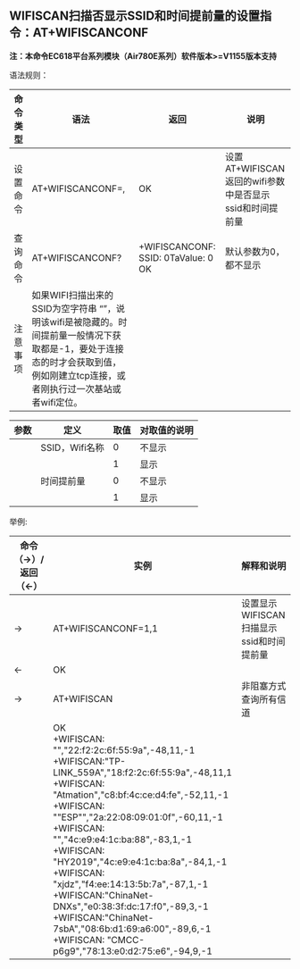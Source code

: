 ## WIFISCAN扫描否显示SSID和时间提前量的设置指令：AT+WIFISCANCONF

**注：本命令EC618平台系列模块（Air780E系列）软件版本>=V1155版本支持**

语法规则：

| 命令类型 | 语法                                                         | 返回                                     | 说明                                                     |
| -------- | ------------------------------------------------------------ | ---------------------------------------- | -------------------------------------------------------- |
| 设置命令 | AT+WIFISCANCONF=<SSID>,<Time Advance>                        | OK                                       | 设置AT+WIFISCAN 返回的wifi参数中是否显示ssid和时间提前量 |
| 查询命令 | AT+WIFISCANCONF?                                             | +WIFISCANCONF:  SSID: 0TaValue: 0 <br>OK | 默认参数为0，都不显示                                    |
| 注意事项 | 如果WIFI扫描出来的SSID为空字符串 “”，说明该wifi是被隐藏的。时间提前量一般情况下获取都是-1，要处于连接态的时才会获取到值，例如刚建立tcp连接，或者刚执行过一次基站或者wifi定位。 |                                          |                                                          |

 

| 参数           | 定义           | 取值 | 对取值的说明 |
| -------------- | -------------- | ---- | ------------ |
| <SSID>         | SSID，Wifi名称 | 0    | 不显示       |
|                |                | 1    | 显示         |
| <Time Advance> | 时间提前量     | 0    | 不显示       |
|                |                | 1    | 显示         |

举例:

| 命令（→）/返回（←） | 实例                                                         | 解释和说明                               |
| ------------------- | ------------------------------------------------------------ | ---------------------------------------- |
| →                   | AT+WIFISCANCONF=1,1                                          | 设置显示WIFISCAN扫描显示ssid和时间提前量 |
| ←                   | OK                                                           |                                          |
| →                   | AT+WIFISCAN                                                  | 非阻塞方式查询所有信道                   |
|                     | OK <br>+WIFISCAN: "","22:f2:2c:6f:55:9a",-48,11,-1 <br>+WIFISCAN:"TP-LINK_559A","18:f2:2c:6f:55:9a",-48,11,1<br> +WIFISCAN: "Atmation","c8:bf:4c:ce:d4:fe",-52,11,-1<br> +WIFISCAN: ""ESP"","2a:22:08:09:01:0f",-60,11,-1 <br>+WIFISCAN: "","4c:e9:e4:1c:ba:88",-83,1,-1 <br>+WIFISCAN: "HY2019","4c:e9:e4:1c:ba:8a",-84,1,-1 <br>+WIFISCAN: "xjdz","f4:ee:14:13:5b:7a",-87,1,-1 <br>+WIFISCAN:"ChinaNet-DNXs","e0:38:3f:dc:17:f0",-89,3,-1 <br>+WIFISCAN:"ChinaNet-7sbA","08:6b:d1:69:a6:00",-89,6,-1<br> +WIFISCAN: "CMCC-p6g9","78:13:e0:d2:75:e6",-94,9,-1 |                                          |
